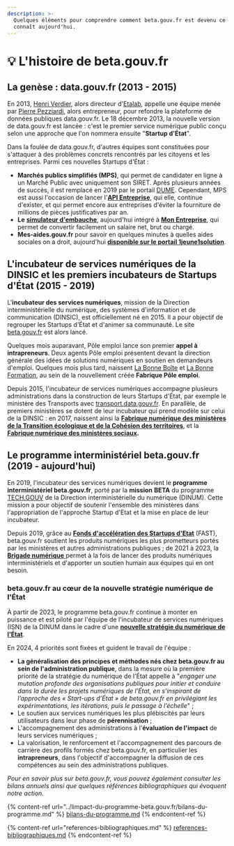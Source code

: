 ```yaml
---
description: >-
  Quelques éléments pour comprendre comment beta.gouv.fr est devenu ce que l'on
  connaît aujourd'hui.
---
```


# 💡 L'histoire de beta.gouv.fr

## La genèse : data.gouv.fr (2013 - 2015)

En 2013, [Henri Verdier](https://fr.wikipedia.org/wiki/Henri_Verdier), alors directeur d'[Etalab](https://www.etalab.gouv.fr), appelle une équipe menée par [Pierre Pezziardi](https://fr.wikipedia.org/wiki/Pierre_Pezziardi), alors entrepreneur, pour refondre la plateforme de données publiques data.gouv.fr. Le 18 décembre 2013, la nouvelle version de data.gouv.fr est lancée : c'est le premier service numérique public conçu selon une approche que l'on nommera ensuite "**Startup d'État**".

Dans la foulée de data.gouv.fr, d'autres équipes sont constituées pour s'attaquer à des problèmes concrets rencontrés par les citoyens et les entreprises. Parmi ces nouvelles Startups d'État :

* **Marchés publics simplifiés (MPS)**, qui permet de candidater en ligne à un Marché Public avec uniquement son SIRET. Après plusieurs années de succès, il est remplacé en 2019 par le portail [DUME](https://dume.chorus-pro.gouv.fr). Cependant, MPS est aussi l'occasion de lancer l'[**API Entreprise**](https://entreprise.api.gouv.fr), qui elle, continue d'exister, et qui permet encore aux entreprises d'éviter la fourniture de millions de pièces justificatives par an.
* **Le** [**simulateur d'embauche**](https://mon-entreprise.fr/simulateurs/salaire-brut-net), aujourd'hui intégré à [**Mon Entreprise**](https://mon-entreprise.fr), qui permet de convertir facilement un salaire net, brut ou chargé.
* **Mes-aides.gouv.fr** pour savoir en quelques minutes à quelles aides sociales on a droit, aujourd'hui [**disponible sur le portail 1jeune1solution**](https://mes-aides.1jeune1solution.beta.gouv.fr/simulation/individu/demandeur/date_naissance).

## L'incubateur de services numériques de la DINSIC et les premiers incubateurs de Startups d'État (2015 - 2019)

L'**incubateur des services numériques**, mission de la Direction interministérielle du numérique, des systèmes d'information et de communication (DINSIC), est officiellement né en 2015. Il a pour objectif de regrouper les Startups d'État et d'animer sa communauté. Le site [beta.gouv.fr](https://beta.gouv.fr/) est alors lancé.

Quelques mois auparavant, Pôle emploi lance son premier **appel à intrapreneurs**. Deux agents Pôle emploi présentent devant la direction générale des idées de solutions numériques en soutien en demandeurs d'emploi. Quelques mois plus tard, naissent [La Bonne Boîte](https://labonneboite.pole-emploi.fr) et [La Bonne Formation](https://labonneformation.pole-emploi.fr), au sein de la nouvellement créée **Fabrique Pôle emploi**.

Depuis 2015, l'incubateur de services numériques accompagne plusieurs administrations dans la construction de leurs Startups d'État, par exemple le ministère des Transports avec [transport.data.gouv.fr](http://transport.data.gouv.fr). En parallèle, de premiers ministères se dotent de leur incubateur qui prend modèle sur celui de la DINSIC : en 2017, naissent ainsi la [**Fabrique numérique des ministères de la Transition écologique et de la Cohésion des territoires**](https://www.ecologie.gouv.fr/fabrique-numerique), et la [**Fabrique numérique des ministères sociaux**](https://www.fabrique.social.gouv.fr)**.**

## Le programme interministériel beta.gouv.fr (2019 - aujourd'hui)

En 2019, l'incubateur des services numériques devient le **programme interministériel beta.gouv.fr**, porté par la **mission** **BETA** du programme [TECH.GOUV](https://www.numerique.gouv.fr/actualites/tech-gouv-accelerer-la-transformation-numerique-du-service-public/) de la Direction interministérielle du numérique (DINUM). Cette mission a pour objectif de soutenir l'ensemble des ministères dans l'appropriation de l'approche Startup d'Etat et la mise en place de leur incubateur.

Depuis 2019, grâce au [**Fonds d'accélération des Startups d'Etat**](https://beta.gouv.fr/approche/fast) (FAST), beta.gouv.fr soutient les produits numériques les plus prometteurs portés par les ministères et autres administrations publiques ; de 2021 à 2023, la [**Brigade numérique** ](https://www.acteurspublics.fr/articles/la-dsi-de-letat-muscle-ses-equipes-beta-gouv-en-creant-une-brigade-dintervention-numerique)permet à la fois de lancer des produits numériques interministériels et d'apporter un soutien humain aux équipes qui en ont besoin.

### beta.gouv.fr au cœur de la nouvelle stratégie numérique de l'État

À partir de 2023, le programme beta.gouv.fr continue à monter en puissance et est piloté par l'équipe de l'incubateur de services numériques (ISN) de la DINUM dans le cadre d'une [**nouvelle stratégie du numérique de l'État**](https://www.numerique.gouv.fr/actualites/feuille-de-route-de-la-dinum-une-strategie-numerique-au-service-de-lefficacite-de-laction-publique/).

En 2024, 4 priorités sont fixées et guident le travail de l'équipe :&#x20;

* **La généralisation des principes et méthodes nés chez beta.gouv.fr au sein de l'administration publique**, dans la mesure où la première priorité de la stratégie du numérique de l'État appelle à "_engager une mutation profonde des organisations publiques pour initier et conduire dans la durée les projets numériques de l’État, en s'inspirant de l’approche des « Start-ups d’État » de beta.gouv.fr en privilégiant les expérimentations, les itérations, puis le passage à l’échelle_" ;
* Le soutien aux services numériques les plus plébiscités par leurs utilisateurs dans leur phase de **pérennisation** ;&#x20;
* L'accompagnement des administrations à l'**évaluation de l'impact** de leurs services numériques ;
* La valorisation, le renforcement et l'accompagnement des parcours de carrière des profils formés chez beta.gouv.fr, en particulier les **intrapreneurs**, dans l'objectif d'accompagner la diffusion de ces compétences au sein des administrations publiques.&#x20;

_Pour en savoir plus sur beta.gouv.fr, vous pouvez également consulter les bilans annuels ainsi que quelques références bibliographiques qui évoquent notre action._

{% content-ref url="../limpact-du-programme-beta.gouv.fr/bilans-du-programme.md" %}
[bilans-du-programme.md](../limpact-du-programme-beta.gouv.fr/bilans-du-programme.md)
{% endcontent-ref %}

{% content-ref url="references-bibliographiques.md" %}
[references-bibliographiques.md](references-bibliographiques.md)
{% endcontent-ref %}
